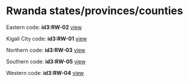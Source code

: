 # Rwanda states/provinces/counties
Eastern     code: **id3:RW-02**     [view](../export/geojson/medium/id3/rw/02.geojson)     


Kigali City     code: **id3:RW-01**     [view](../export/geojson/medium/id3/rw/01.geojson)     


Northern     code: **id3:RW-03**     [view](../export/geojson/medium/id3/rw/03.geojson)     


Southern     code: **id3:RW-05**     [view](../export/geojson/medium/id3/rw/05.geojson)     


Western     code: **id3:RW-04**     [view](../export/geojson/medium/id3/rw/04.geojson)     

